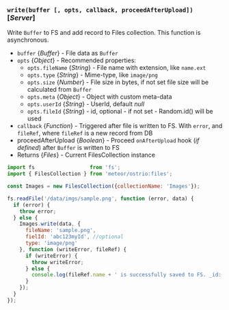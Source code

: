 ### `write(buffer [, opts, callback, proceedAfterUpload])` [*Server*]

Write `Buffer` to FS and add record to Files collection. This function is asynchronous.

- `buffer` {*Buffer*} - File data as `Buffer`
- `opts` {*Object*} - Recommended properties:
  - `opts.fileName` {*String*} - File name with extension, like `name.ext`
  - `opts.type` {*String*} - Mime-type, like `image/png`
  - `opts.size` {*Number*} - File size in bytes, if not set file size will be calculated from `Buffer`
  - `opts.meta` {*Object*} - Object with custom meta-data
  - `opts.userId` {*String*} - UserId, default *null*
  - `opts.fileId` {*String*} - id, optional - if not set - Random.id() will be used
- `callback` {*Function*} - Triggered after file is written to FS. With `error`, and `fileRef`, where `fileRef` is a new record from DB
- proceedAfterUpload {*Boolean*} - Proceed `onAfterUpload` hook (*if defined*) after `Buffer` is written to FS
- Returns {*Files*} - Current FilesCollection instance

```js
import fs                  from 'fs';
import { FilesCollection } from 'meteor/ostrio:files';

const Images = new FilesCollection({collectionName: 'Images'});

fs.readFile('/data/imgs/sample.png', function (error, data) {
  if (error) {
    throw error;
  } else {
    Images.write(data, {
      fileName: 'sample.png',
      fielId: 'abc123myId', //optional
      type: 'image/png'
    }, function (writeError, fileRef) {
      if (writeError) {
        throw writeError;
      } else {
        console.log(fileRef.name + ' is successfully saved to FS. _id: ' + fileRef._id);
      }
    });
  }
});
```
